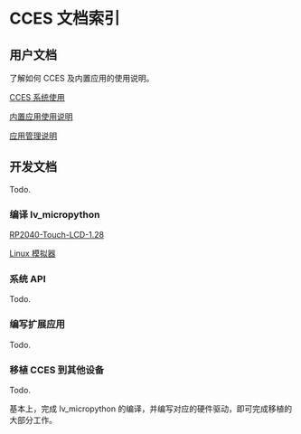 # CCES 文档索引

## 用户文档

了解如何 CCES 及内置应用的使用说明。

[CCES 系统使用](cces_useage.md)

[内置应用使用说明](apps.md)

[应用管理说明](appmanagement.md)

## 开发文档

Todo.

### 编译 lv_micropython

[RP2040-Touch-LCD-1.28](compile.md#RP2040-Touch-LCD-1.28)

[Linux 模拟器](compile.md#Linux-模拟器)

### 系统 API

Todo.

### 编写扩展应用

Todo.

### 移植 CCES 到其他设备

Todo.

基本上，完成 lv_micropython 的编译，并编写对应的硬件驱动，即可完成移植的大部分工作。